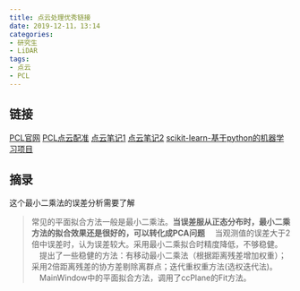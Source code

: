 ```yaml
---
title: 点云处理优秀链接
date: 2019-12-11，13:14
categories:
- 研究生
- LiDAR
tags:
- 点云
- PCL
---
```


## 链接
[PCL官网](http://pointclouds.org/)
[PCL点云配准](https://blog.csdn.net/xuezhisdc/article/details/51012300)
[点云笔记1](https://www.cnblogs.com/yhlx125/category/454932.html)
[点云笔记2](https://blog.csdn.net/RNG_uzi_/article/details/90146844#7)
[scikit-learn-基于python的机器学习项目](https://scikit-learn.org/stable/modules/clustering.html)
## 摘录
这个最小二乘法的误差分析需要了解
>常见的平面拟合方法一般是最小二乘法。**当误差服从正态分布时，最小二乘方法的拟合效果还是很好的，可以转化成PCA问题**
　当观测值的误差大于2倍中误差时，认为误差较大。采用最小二乘拟合时精度降低，不够稳健。
　提出了一些稳健的方法：有移动最小二乘法（根据距离残差增加权重）；采用2倍距离残差的协方差剔除离群点；迭代重权重方法(选权迭代法)。
　MainWindow中的平面拟合方法，调用了ccPlane的Fit方法。